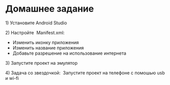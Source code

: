 <h1>Домашнее задание</h1>

<p>1) Установите Android Studio</p>

<p>2) Настройте&nbsp; Manifest.xml:</p>

<ul>
	<li>Изменить иконку приложения</li>
	<li>Изменить название приложения</li>
	<li>Добавьте разрешение на использование интернета</li>
</ul>

<p>3) Запустите проект на эмулятор</p>

<p>4) Задача со звездочкой:&nbsp; Запустите проект на телефоне с помошью usb и wi-fi</p>
